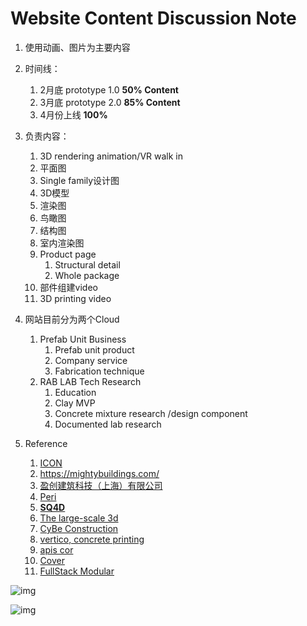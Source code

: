 # Website Content Discussion Note

1.  使用动画、图片为主要内容
2.  时间线：
    1.  2月底 prototype 1.0 **50% Content**
    2.  3月底 prototype 2.0 **85% Content**
    3.  4月份上线 **100%**

3.  负责内容：
    1.  3D rendering animation/VR walk in
    2.  平面图
    3.  Single family设计图
    4.  3D模型
    5.  渲染图
    6.  鸟瞰图
    7.  结构图
    8.  室内渲染图
    9.  Product page
        1.  Structural detail
        2.  Whole package
    10.  部件组建video
    11.  3D printing video
4.  网站目前分为两个Cloud
    1.  Prefab Unit Business
        1.  Prefab unit product
        2.  Company service
        3.  Fabrication technique
    2.  RAB LAB Tech Research
        1.  Education
        2.  Clay MVP
        3.  Concrete mixture research /design component
        4.  Documented lab research
5.  Reference
    1.  [ICON](https://www.iconbuild.com/)
    2.  https://mightybuildings.com/
    3.  [盈创建筑科技（上海）有限公司](http://www.winsun3d.com/)
    4.  [Peri](https://www.peri3dconstruction.com/)
    5.  **[SQ4D](https://www.sq4d.com/largest-3d-printed-home/)**
    6.  [The large-scale 3d](https://xtreee.com/en/)
    7.  [CyBe Construction](https://cybe.eu/)
    8.  [vertico, concrete printing](https://www.vertico.xyz/)
    9.  [apis cor](https://www.apis-cor.com/)
    10.  [Cover](https://buildcover.com/our-story)
    11.  [FullStack Modular](https://www.fullstackmodular.com/about/)

![img](https://rablabgroup.larksuite.com/space/api/box/stream/download/asynccode/?code=NGYwZTI4OTNkYjRkODY3MzJjMDY1M2IyYjk3YjAyNWFfUGl5d2lxTTk4ekppZUlhSlV0NVZnTmhralh0cFFGc0RfVG9rZW46Ym94dXNyaG00clZaTjFsYmM2SmMzbnNlMWxlXzE2NDIzODU5NTE6MTY0MjM4OTU1MV9WNA)

![img](https://rablabgroup.larksuite.com/space/api/box/stream/download/asynccode/?code=MTRhNjEyNmM4MjdkNGE5YTdjMjM3YWY4NTM2ZTQ3ODhfUW4wdlpoV0VyVU1DWjRxM1JBYWtJYVlTYnpZSkxmd01fVG9rZW46Ym94dXNjNTNVVEEwbkJiaTZzRHJRQXV4eG95XzE2NDIzODU5NTE6MTY0MjM4OTU1MV9WNA)
